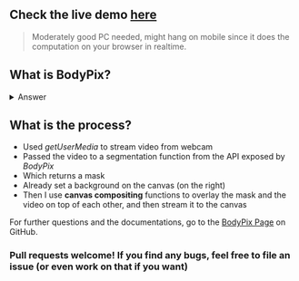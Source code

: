 ## **Check the live demo [here](https://sadn1ck.github.io/bg-removal-bodypix/index.html)**

> Moderately good PC needed, might hang on mobile since it does the computation on your browser in realtime.

## What is **BodyPix**?
<details>
  <summary>Answer</summary>

### 👉 Tensorflow Model for segmentation in browser
This model can be used to segment an image into pixels that are and are not part of a person, and into pixels that belong to each of twenty-four body parts. It works for multiple people in an input image or video.
</details>

## What is the process?

*  Used *getUserMedia* to stream video from webcam
*  Passed the video to a segmentation function from the API exposed by *BodyPix*
*  Which returns a mask
*  Already set a background on the canvas (on the right)
*  Then I use **canvas compositing** functions to overlay the mask and the video on top of each other, and then stream it to the canvas

For further questions and the documentations, go to the [BodyPix Page](https://github.com/tensorflow/tfjs-models/tree/master/body-pix) on GitHub.

  ### **Pull requests** welcome! If you find any bugs, feel free to file an issue (or even work on that if you want)